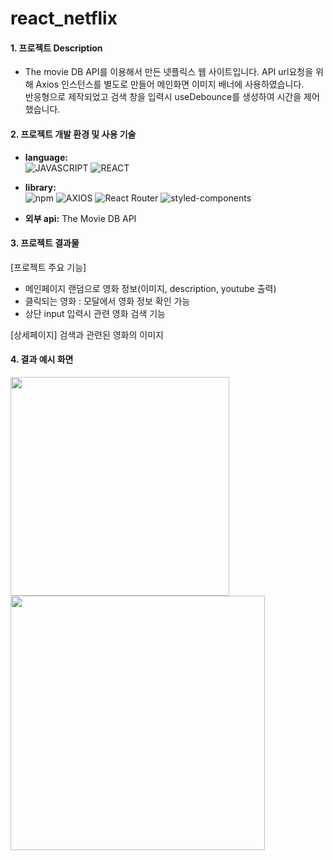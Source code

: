 # react_netflix

#### 1. 프로젝트 Description
- The movie DB API를 이용해서 만든 넷플릭스 웹 사이트입니다. 
API url요청을 위해 Axios 인스턴스를 별도로 만들어 메인화면 이미지 배너에 사용하였습니다.  
반응형으로 제작되었고 검색 창을 입력시 useDebounce를 생성하여 시간을 제어했습니다.

 

#### 2. 프로젝트 개발 환경 및 사용 기술
- **language:** <br>
![JAVASCRIPT](https://img.shields.io/badge/javaScript-ededed?style=for-the-badge&logo=javaScript&logoColor=F7DF1E)
![REACT](https://img.shields.io/badge/react-ededed?style=for-the-badge&logo=react&logoColor=61DAFB)

- **library:** <br>
![npm](https://img.shields.io/badge/npm-ededed?style=for-the-badge&logo=npm&logoColor=2C8EBB)
![AXIOS](https://img.shields.io/badge/Axios-ededed?style=for-the-badge&logo=Axios&logoColor=5A29E4)
![React Router](https://img.shields.io/badge/ReactRouter-ededed?style=for-the-badge&logo=ReactRouter&logoColor=CA4245)
![styled-components](https://img.shields.io/badge/Storybook-FF4785?style=flat-square&logo=Storybook&logoColor=white)

- **외부 api:** The Movie DB API
 

#### 3. 프로젝트 결과물
[프로젝트 주요 기능]
- 메인페이지 랜덤으로 영화 정보(이미지, description, youtube 출력)
- 클릭되는 영화 : 모달에서 영화 정보 확인 가능
- 상단 input 입력시 관련 영화 검색 기능

[상세페이지]
검색과 관련된 영화의 이미지

#### 4. 결과 예시 화면

<div>
<img src="https://user-images.githubusercontent.com/57528886/204869710-d7d737dd-680c-4c7c-a254-1204184699bc.png" width="350"/>
<img src="https://user-images.githubusercontent.com/57528886/204869838-6edb1187-c3a5-44e5-b04a-d09200ad0974.png" width="407"/>
</div>
